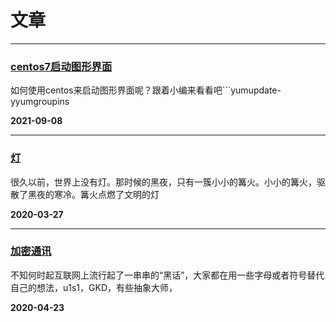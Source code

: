 # 文章
---
### [centos7启动图形界面](./post.html#pages/post/2020-3-24-01.md)

如何使用centos来启动图形界面呢？跟着小编来看看吧```yumupdate-yyumgroupins

**2021-09-08**

---
### [灯](./post.html#pages/post/2020-3-27-01.md)

很久以前，世界上没有灯。那时候的黑夜，只有一簇小小的篝火。小小的篝火，驱散了黑夜的寒冷。篝火点燃了文明的灯

**2020-03-27**

---
### [加密通讯](./post.html#pages/post/2020-4-23-01.md)

不知何时起互联网上流行起了一串串的“黑话”，大家都在用一些字母或者符号替代自己的想法，u1s1，GKD，有些抽象大师，

**2020-04-23**

